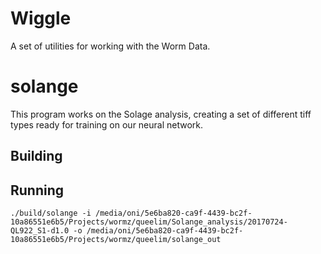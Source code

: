 # Wiggle

A set of utilities for working with the Worm Data.

# solange

This program works on the Solage analysis, creating a set of different tiff types ready for training on our neural network.

## Building

## Running

    ./build/solange -i /media/oni/5e6ba820-ca9f-4439-bc2f-10a86551e6b5/Projects/wormz/queelim/Solange_analysis/20170724-QL922_S1-d1.0 -o /media/oni/5e6ba820-ca9f-4439-bc2f-10a86551e6b5/Projects/wormz/queelim/solange_out